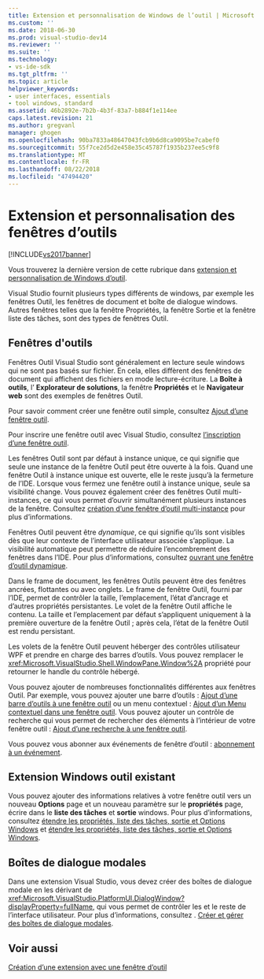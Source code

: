 ```yaml
---
title: Extension et personnalisation de Windows de l’outil | Microsoft Docs
ms.custom: ''
ms.date: 2018-06-30
ms.prod: visual-studio-dev14
ms.reviewer: ''
ms.suite: ''
ms.technology:
- vs-ide-sdk
ms.tgt_pltfrm: ''
ms.topic: article
helpviewer_keywords:
- user interfaces, essentials
- tool windows, standard
ms.assetid: 46b2892e-7b2b-4b3f-83a7-b884f1e114ee
caps.latest.revision: 21
ms.author: gregvanl
manager: ghogen
ms.openlocfilehash: 90ba7833a48647043fcb9b6d8ca9095be7cabef0
ms.sourcegitcommit: 55f7ce2d5d2e458e35c45787f1935b237ee5c9f8
ms.translationtype: MT
ms.contentlocale: fr-FR
ms.lasthandoff: 08/22/2018
ms.locfileid: "47494420"
---
```

# <a name="extending-and-customizing-tool-windows"></a>Extension et personnalisation des fenêtres d’outils
[!INCLUDE[vs2017banner](../includes/vs2017banner.md)]

Vous trouverez la dernière version de cette rubrique dans [extension et personnalisation de Windows d’outil](https://docs.microsoft.com/visualstudio/extensibility/extending-and-customizing-tool-windows).  
  
Visual Studio fournit plusieurs types différents de windows, par exemple les fenêtres Outil, les fenêtres de document et boîte de dialogue windows. Autres fenêtres telles que la fenêtre Propriétés, la fenêtre Sortie et la fenêtre liste des tâches, sont des types de fenêtres Outil.  
  
## <a name="tool-windows"></a>Fenêtres d'outils  
 Fenêtres Outil Visual Studio sont généralement en lecture seule windows qui ne sont pas basés sur fichier. En cela, elles diffèrent des fenêtres de document qui affichent des fichiers en mode lecture-écriture. La **Boîte à outils**, l’ **Explorateur de solutions**, la fenêtre **Propriétés** et le **Navigateur web** sont des exemples de fenêtres Outil.  
  
 Pour savoir comment créer une fenêtre outil simple, consultez [Ajout d’une fenêtre outil](../extensibility/adding-a-tool-window.md).  
  
 Pour inscrire une fenêtre outil avec Visual Studio, consultez [l’inscription d’une fenêtre outil](../extensibility/registering-a-tool-window.md).  
  
 Les fenêtres Outil sont par défaut à instance unique, ce qui signifie que seule une instance de la fenêtre Outil peut être ouverte à la fois. Quand une fenêtre Outil à instance unique est ouverte, elle le reste jusqu’à la fermeture de l’IDE. Lorsque vous fermez une fenêtre outil à instance unique, seule sa visibilité change. Vous pouvez également créer des fenêtres Outil multi-instances, ce qui vous permet d’ouvrir simultanément plusieurs instances de la fenêtre. Consultez [création d’une fenêtre d’outil multi-instance](../extensibility/creating-a-multi-instance-tool-window.md) pour plus d’informations.  
  
 Fenêtres Outil peuvent être *dynamique*, ce qui signifie qu’ils sont visibles dès que leur contexte de l’interface utilisateur associée s’applique. La visibilité automatique peut permettre de réduire l’encombrement des fenêtres dans l’IDE. Pour plus d’informations, consultez [ouvrant une fenêtre d’outil dynamique](../extensibility/opening-a-dynamic-tool-window.md).  
  
 Dans le frame de document, les fenêtres Outils peuvent être des fenêtres ancrées,  flottantes ou avec onglets. Le frame de fenêtre Outil, fourni par l’IDE, permet de contrôler la taille, l’emplacement, l’état d’ancrage et d’autres propriétés persistantes. Le volet de la fenêtre Outil affiche le contenu. La taille et l’emplacement par défaut s’appliquent uniquement à la première ouverture de la fenêtre Outil ; après cela, l’état de la fenêtre Outil est rendu persistant.  
  
 Les volets de la fenêtre Outil peuvent héberger des contrôles utilisateur WPF et prendre en charge des barres d’outils. Vous pouvez remplacer le <xref:Microsoft.VisualStudio.Shell.WindowPane.Window%2A> propriété pour retourner le handle du contrôle hébergé.  
  
 Vous pouvez ajouter de nombreuses fonctionnalités différentes aux fenêtres Outil. Par exemple, vous pouvez ajouter une barre d’outils : [Ajout d’une barre d’outils à une fenêtre outil](../extensibility/adding-a-toolbar-to-a-tool-window.md) ou un menu contextuel : [Ajout d’un Menu contextuel dans une fenêtre outil](../extensibility/adding-a-shortcut-menu-in-a-tool-window.md). Vous pouvez ajouter un contrôle de recherche qui vous permet de rechercher des éléments à l’intérieur de votre fenêtre outil : [Ajout d’une recherche à une fenêtre outil](../extensibility/adding-search-to-a-tool-window.md).  
  
 Vous pouvez vous abonner aux événements de fenêtre d’outil : [abonnement à un événement](../extensibility/subscribing-to-an-event.md).  
  
## <a name="extending-existing-tool-windows"></a>Extension Windows outil existant  
 Vous pouvez ajouter des informations relatives à votre fenêtre outil vers un nouveau **Options** page et un nouveau paramètre sur le **propriétés** page, écrire dans le **liste des tâches** et **sortie**  windows. Pour plus d’informations, consultez [étendre les propriétés, liste des tâches, sortie et Options Windows](../extensibility/extending-the-properties-task-list-output-and-options-windows.md) et [étendre les propriétés, liste des tâches, sortie et Options Windows](../extensibility/extending-the-properties-task-list-output-and-options-windows.md).  
  
## <a name="modal-dialog-boxes"></a>Boîtes de dialogue modales  
 Dans une extension Visual Studio, vous devez créer des boîtes de dialogue modale en les dérivant de <xref:Microsoft.VisualStudio.PlatformUI.DialogWindow?displayProperty=fullName>, qui vous permet de contrôler les et le reste de l’interface utilisateur. Pour plus d’informations, consultez . [Créer et gérer des boîtes de dialogue modales](../extensibility/creating-and-managing-modal-dialog-boxes.md).  
  
## <a name="see-also"></a>Voir aussi  
 [Création d’une extension avec une fenêtre d’outil](../extensibility/creating-an-extension-with-a-tool-window.md)

